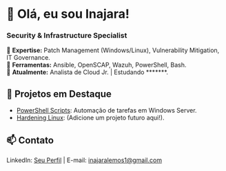 # 👋 Olá, eu sou Inajara!  

### **Security & Infrastructure Specialist**  
🔹 **Expertise:** Patch Management (Windows/Linux), Vulnerability Mitigation, IT Governance.  
🔹 **Ferramentas:** Ansible, OpenSCAP, Wazuh, PowerShell, Bash.  
🔹 **Atualmente:** Analista de Cloud Jr. | Estudando *******.  

## 🚀 Projetos em Destaque  
- [PowerShell Scripts](https://github.com/Inajara/PowerShell): Automação de tarefas em Windows Server.  
- [Hardening Linux](https://github.com/Inajara/...): (Adicione um projeto futuro aqui!).  

## 📫 Contato  
LinkedIn: [Seu Perfil](https://www.linkedin.com/in//inajarasilvalemos) | E-mail: inajaralemos1@gmail.com
